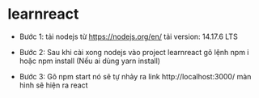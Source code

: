 # learnreact

- Bước 1: tải nodejs từ https://nodejs.org/en/
  tải version: 14.17.6 LTS

- Bước 2: Sau khi cài xong nodejs
  vào project learnreact gõ lệnh
  npm i hoặc npm install
  (Nếu ai dùng yarn install)

- Bước 3:
  Gõ npm start
  nó sẽ tự nhảy ra link http://localhost:3000/
  màn hình sẽ hiện ra react

